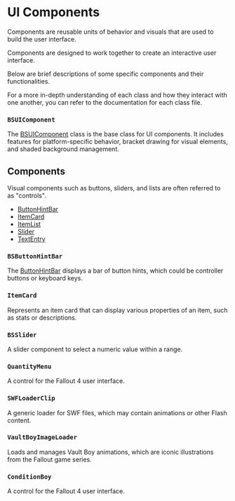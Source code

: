 # UI Components
Components are reusable units of behavior and visuals that are used to build the user interface.

Components are designed to work together to create an interactive user interface.

Below are brief descriptions of some specific components and their functionalities.

For a more in-depth understanding of each class and how they interact with one another, you can refer to the documentation for each class file.

### `BSUIComponent`
The [BSUIComponent](../scripts/shared-as3-BSUIComponent.md) class is the base class for UI components.
It includes features for platform-specific behavior, bracket drawing for visual elements, and shaded background management.


## Components
Visual components such as buttons, sliders, and lists are often referred to as "controls".

- [ButtonHintBar](ButtonHintBar.md)
- [ItemCard](ItemCard.md)
- [ItemList](ItemList.md)
- [Slider](Slider.md)
- [TextEntry](TextEntry.md)


### `BSButtonHintBar`
The [ButtonHintBar](ButtonHintBar.md) displays a bar of button hints, which could be controller buttons or keyboard keys.

### `ItemCard`
Represents an item card that can display various properties of an item, such as stats or descriptions.

### `BSSlider`
A slider component to select a numeric value within a range.

### `QuantityMenu`
A control for the Fallout 4 user interface.

### `SWFLoaderClip`
A generic loader for SWF files, which may contain animations or other Flash content.

### `VaultBoyImageLoader`
Loads and manages Vault Boy animations, which are iconic illustrations from the Fallout game series.

### `ConditionBoy`
A control for the Fallout 4 user interface.
